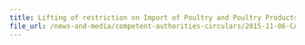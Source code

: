 ```yaml
---
title: Lifting of restriction on Import of Poultry and Poultry Products from Canada  
file_url: /news-and-media/competent-authorities-circulars/2015-11-06-CA.pdf
---
```

